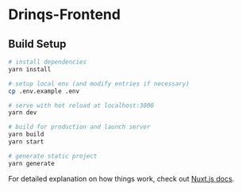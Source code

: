 # Drinqs-Frontend

## Build Setup

```bash
# install dependencies
yarn install

# setup local env (and modify entries if necessary)
cp .env.example .env

# serve with hot reload at localhost:3000
yarn dev

# build for production and launch server
yarn build
yarn start

# generate static project
yarn generate
```

For detailed explanation on how things work, check out [Nuxt.js docs](https://nuxtjs.org).
